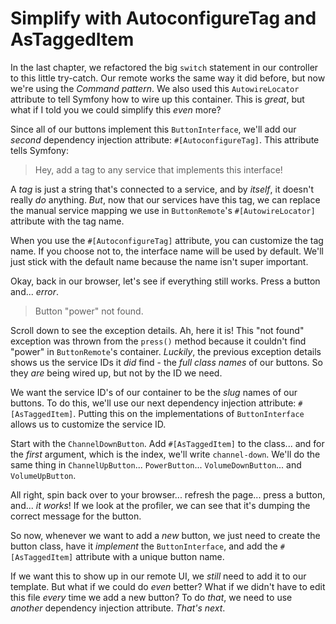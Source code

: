 # Simplify with AutoconfigureTag and AsTaggedItem

In the last chapter, we refactored the big `switch` statement in
our controller to this little try-catch. Our remote works the same way it did
before, but now we're using the *Command pattern*. We also used
this `AutowireLocator` attribute to tell Symfony how to wire up this container.
This is *great*, but what if I told you we could simplify this *even* more?

Since all of our buttons implement this `ButtonInterface`, we'll add our
*second* dependency injection attribute: `#[AutoconfigureTag]`. This attribute
tells Symfony:

> Hey, add a tag to any service that implements this interface!

A *tag* is just a string that's connected to a service, and by *itself*, it
doesn't really *do* anything. *But*, now that our services have this tag, we can
replace the manual service mapping we use in `ButtonRemote`'s
`#[AutowireLocator]` attribute with the tag name.

When you use the `#[AutoconfigureTag]` attribute, you can customize the tag
name. If you choose not to, the interface name will be used by default. We'll
just stick with the default name because the name isn't super important.

Okay, back in our browser, let's see if everything still works. Press a button
and... *error*.

> Button "power" not found.

Scroll down to see the exception details. Ah, here it is!
This "not found" exception was thrown from the `press()` method because it
couldn't find "power" in `ButtonRemote`'s container. *Luckily*, the previous exception
details shows us the
service IDs it *did* find - the *full class names* of our buttons. So they *are*
being wired up, but not by the ID we need.

We want the service ID's of our container to be the *slug* names of our buttons. To
do this, we'll use our next dependency injection attribute: `#[AsTaggedItem]`.
Putting this on the implementations of `ButtonInterface` allows us to customize
the service ID.

Start with the `ChannelDownButton`. Add `#[AsTaggedItem]` to the class...
and for the *first* argument, which is the index, we'll write `channel-down`.
We'll do the same thing
in `ChannelUpButton`... `PowerButton`... `VolumeDownButton`...
and `VolumeUpButton`.

All right, spin back over to your browser... refresh the page... press a button,
and... *it works*! If we look at the profiler, we can see that it's dumping the
correct message for the button.

So now, whenever we want to add a *new* button, we just need to create the
button class, have it *implement* the `ButtonInterface`, and add
the `#[AsTaggedItem]` attribute with a unique button name.

If we want this to show up in our remote UI, we *still* need to add it to our
template. But what if we could do *even* better? What if we didn't have to edit
this file *every* time we add a new button? To do *that*, we need to use
*another* dependency injection attribute. *That's next*.
